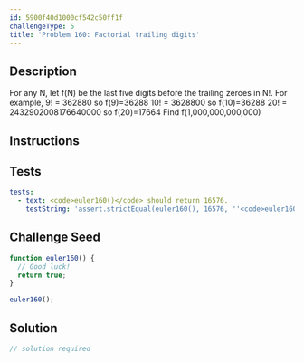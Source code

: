 ```yaml
---
id: 5900f40d1000cf542c50ff1f
challengeType: 5
title: 'Problem 160: Factorial trailing digits'
---
```


## Description
<section id='description'>
For any N, let f(N) be the last five digits before the trailing zeroes in N!.
For example,
9! = 362880 so f(9)=36288
10! = 3628800 so f(10)=36288
20! = 2432902008176640000 so f(20)=17664
Find f(1,000,000,000,000)
</section>

## Instructions
<section id='instructions'>

</section>

## Tests
<section id='tests'>

```yml
tests:
  - text: <code>euler160()</code> should return 16576.
    testString: 'assert.strictEqual(euler160(), 16576, ''<code>euler160()</code> should return 16576.'');'

```

</section>

## Challenge Seed
<section id='challengeSeed'>

<div id='js-seed'>

```js
function euler160() {
  // Good luck!
  return true;
}

euler160();
```

</div>



</section>

## Solution
<section id='solution'>

```js
// solution required
```
</section>
